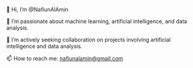 👋 Hi, I’m @NafiunAlAmin

👀 I’m passionate about machine learning, artificial intelligence, and data analysis.

💞️ I’m actively seeking collaboration on projects involving artificial intelligence and data analysis.

📫 How to reach me: nafiunalamin@gmail.com
